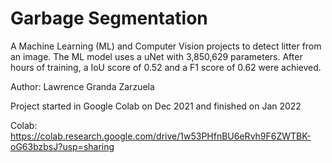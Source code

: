 # Garbage Segmentation
A Machine Learning (ML) and Computer Vision projects to detect litter from an image. The ML model uses a uNet with 3,850,629 parameters. After hours of training, a IoU score of 0.52 and a F1 score of 0.62 were achieved.

Author: Lawrence Granda Zarzuela

Project started in Google Colab on Dec 2021 and finished on Jan 2022

Colab: https://colab.research.google.com/drive/1w53PHfnBU6eRvh9F6ZWTBK-oG63bzbsJ?usp=sharing
